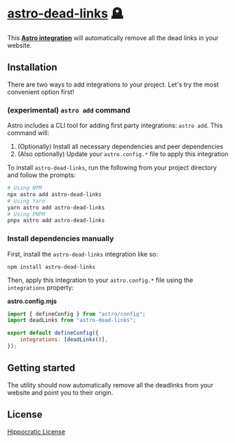 # [astro-dead-links] 🪦

This **[Astro integration][astro-integration]** will automatically remove all the dead links in your website.

## Installation

There are two ways to add integrations to your project. Let's try the most
convenient option first!

### (experimental) `astro add` command

Astro includes a CLI tool for adding first party integrations: `astro add`. This
command will:

1. (Optionally) Install all necessary dependencies and peer dependencies
2. (Also optionally) Update your `astro.config.*` file to apply this integration

To install `astro-dead-links`, run the following from your project directory and
follow the prompts:

```sh
# Using NPM
npx astro add astro-dead-links
# Using Yarn
yarn astro add astro-dead-links
# Using PNPM
pnpx astro add astro-dead-links
```

### Install dependencies manually

First, install the `astro-dead-links` integration like so:

```
npm install astro-dead-links
```

Then, apply this integration to your `astro.config.*` file using the
`integrations` property:

**astro.config.mjs**

```js
import { defineConfig } from "astro/config";
import deadLinks from "astro-dead-links";

export default defineConfig({
	integrations: [deadLinks()],
});
```

## Getting started

The utility should now automatically remove all the deadlinks from your website
and point you to their origin.

[astro-dead-links]: https://npmjs.org/astro-dead-links
[astro-integration]: https://docs.astro.build/en/guides/integrations-guide/

## License

[Hippocratic License](LICENSE)
